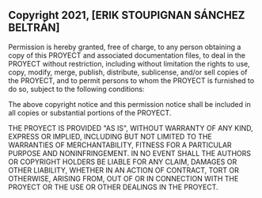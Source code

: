 ## Copyright 2021, [ERIK STOUPIGNAN SÁNCHEZ BELTRÁN]

Permission is hereby granted, free of charge, to any person obtaining a copy of this PROYECT and associated documentation files, to deal in the PROYECT without restriction, including without limitation the rights to use, copy, modify, merge, publish, distribute, sublicense, and/or sell copies of the PROYECT, and to permit persons to whom the PROYECT is furnished to do so, subject to the following conditions:

The above copyright notice and this permission notice shall be included in all copies or substantial portions of the PROYECT.

THE PROYECT IS PROVIDED "AS IS", WITHOUT WARRANTY OF ANY KIND, EXPRESS OR IMPLIED, INCLUDING BUT NOT LIMITED TO THE WARRANTIES OF MERCHANTABILITY, FITNESS FOR A PARTICULAR PURPOSE AND NONINFRINGEMENT. IN NO EVENT SHALL THE AUTHORS OR COPYRIGHT HOLDERS BE LIABLE FOR ANY CLAIM, DAMAGES OR OTHER LIABILITY, WHETHER IN AN ACTION OF CONTRACT, TORT OR OTHERWISE, ARISING FROM, OUT OF OR IN CONNECTION WITH THE PROYECT OR THE USE OR OTHER DEALINGS IN THE PROYECT.
